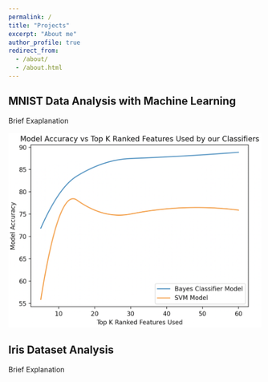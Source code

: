 ```yaml
---
permalink: /
title: "Projects"
excerpt: "About me"
author_profile: true
redirect_from: 
  - /about/
  - /about.html
---
```


## MNIST Data Analysis with Machine Learning 

Brief Exaplanation<br/><br/>
<img src='/images/Model_Accuracy_vs_Top_K_Ranked_Features.png'>



## Iris Dataset Analysis

Brief Explanation


